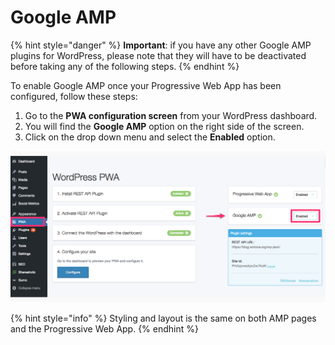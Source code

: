 # Google AMP

{% hint style="danger" %}
**Important**: if you have any other Google AMP plugins for WordPress, please note that they will have to be deactivated before taking any of the following steps.
{% endhint %}

To enable Google AMP once your Progressive Web App has been configured, follow these steps:

1. Go to the **PWA configuration screen** from your WordPress dashboard.
2. You will find the **Google AMP** option on the right side of the screen.
3. Click on the drop down menu and select the **Enabled** option.

![](../.gitbook/assets/enablegoogleamp2.png)

{% hint style="info" %}
Styling and layout is the same on both AMP pages and the Progressive Web App.
{% endhint %}

